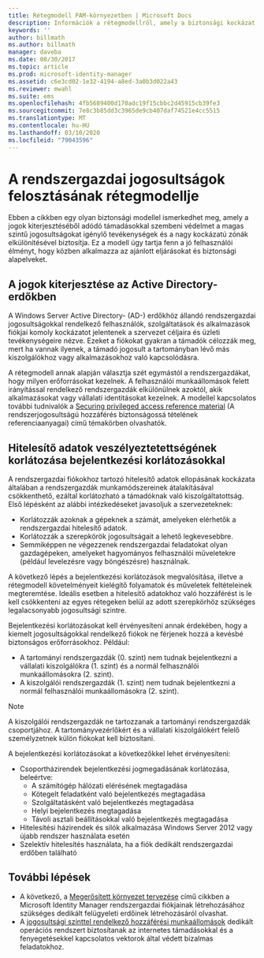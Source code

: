 ```yaml
---
title: Rétegmodell PAM-környezetben | Microsoft Docs
description: Információk a rétegmodellről, amely a biztonsági kockázat alapján különíti el a rendszert.
keywords: ''
author: billmath
ms.author: billmath
manager: daveba
ms.date: 08/30/2017
ms.topic: article
ms.prod: microsoft-identity-manager
ms.assetid: c6e3cd02-1e32-4194-a8ed-3a0b3d022a43
ms.reviewer: mwahl
ms.suite: ems
ms.openlocfilehash: 4fb5689400d170adc19f15cbbc2d45915cb39fe3
ms.sourcegitcommit: 7e8c3b85dd3c3965de9cb407daf74521e4cc5515
ms.translationtype: MT
ms.contentlocale: hu-HU
ms.lasthandoff: 03/10/2020
ms.locfileid: "79043596"
---
```

# <a name="tier-model-for-partitioning-administrative-privileges"></a>A rendszergazdai jogosultságok felosztásának rétegmodellje

Ebben a cikkben egy olyan biztonsági modellel ismerkedhet meg, amely a jogok kiterjesztéséből adódó támadásokkal szembeni védelmet a magas szintű jogosultságokat igénylő tevékenységek és a nagy kockázatú zónák elkülönítésével biztosítja. Ez a modell úgy tartja fenn a jó felhasználói élményt, hogy közben alkalmazza az ajánlott eljárásokat és biztonsági alapelveket.

## <a name="elevation-of-privilege-in-active-directory-forests"></a>A jogok kiterjesztése az Active Directory-erdőkben

A Windows Server Active Directory- (AD-) erdőkhöz állandó rendszergazdai jogosultságokkal rendelkező felhasználók, szolgáltatások és alkalmazások fiókjai komoly kockázatot jelentenek a szervezet céljaira és üzleti tevékenységeire nézve. Ezeket a fiókokat gyakran a támadók célozzák meg, mert ha vannak ilyenek, a támadó jogosult a tartományban lévő más kiszolgálókhoz vagy alkalmazásokhoz való kapcsolódásra.

A rétegmodell annak alapján választja szét egymástól a rendszergazdákat, hogy milyen erőforrásokat kezelnek. A felhasználói munkaállomások felett irányítással rendelkező rendszergazdák elkülönülnek azoktól, akik alkalmazásokat vagy vállalati identitásokat kezelnek. A modellel kapcsolatos további tudnivalók a [Securing privileged access reference material](https://aka.ms/tiermodel) (A rendszerjogosultságú hozzáférés biztonságossá tételének referenciaanyagai) című témakörben olvashatók.

## <a name="restricting-credential-exposure-with-logon-restrictions"></a>Hitelesítő adatok veszélyeztetettségének korlátozása bejelentkezési korlátozásokkal

A rendszergazdai fiókokhoz tartozó hitelesítő adatok ellopásának kockázata általában a rendszergazdák munkamódszereinek átalakításával csökkenthető, ezáltal korlátozható a támadóknak való kiszolgáltatottság. Első lépésként az alábbi intézkedéseket javasoljuk a szervezeteknek:

- Korlátozzák azoknak a gépeknek a számát, amelyeken elérhetők a rendszergazdai hitelesítő adatok.
- Korlátozzák a szerepkörök jogosultságait a lehető legkevesebbre.
- Semmiképpen ne végezzenek rendszergazdai feladatokat olyan gazdagépeken, amelyeket hagyományos felhasználói műveletekre (például levelezésre vagy böngészésre) használnak.

A következő lépés a bejelentkezési korlátozások megvalósítása, illetve a rétegmodell követelményeit kielégítő folyamatok és műveletek feltételeinek megteremtése. Ideális esetben a hitelesítő adatokhoz való hozzáférést is le kell csökkenteni az egyes rétegeken belül az adott szerepkörhöz szükséges legalacsonyabb jogosultsági szintre.

Bejelentkezési korlátozásokat kell érvényesíteni annak érdekében, hogy a kiemelt jogosultságokkal rendelkező fiókok ne férjenek hozzá a kevésbé biztonságos erőforrásokhoz. Például:

- A tartományi rendszergazdák (0. szint) nem tudnak bejelentkezni a vállalati kiszolgálókra (1. szint) és a normál felhasználói munkaállomásokra (2. szint).
- A kiszolgálói rendszergazdák (1. szint) nem tudnak bejelentkezni a normál felhasználói munkaállomásokra (2. szint).

>[!NOTE]
> A kiszolgálói rendszergazdák ne tartozzanak a tartományi rendszergazdák csoportjához. A tartományvezérlőkért és a vállalati kiszolgálókért felelő személyzetnek külön fiókokat kell biztosítani.

A bejelentkezési korlátozásokat a következőkkel lehet érvényesíteni:

- Csoportházirendek bejelentkezési jogmegadásának korlátozása, beleértve:
    - A számítógép hálózati elérésének megtagadása
    - Kötegelt feladatként való bejelentkezés megtagadása
    - Szolgáltatásként való bejelentkezés megtagadása
    - Helyi bejelentkezés megtagadása
    - Távoli asztali beállításokkal való bejelentkezés megtagadása  
- Hitelesítési házirendek és silók alkalmazása Windows Server 2012 vagy újabb rendszer használata esetén
- Szelektív hitelesítés használata, ha a fiók dedikált rendszergazdai erdőben található

## <a name="next-steps"></a>További lépések

- A következő, a [Megerősített környezet tervezése](planning-bastion-environment.md) című cikkben a Microsoft Identity Manager rendszergazdai fiókjainak létrehozásához szükséges dedikált felügyeleti erdőinek létrehozásáról olvashat.
- A [jogosultsági szinttel rendelkező hozzáférési munkaállomások](https://docs.microsoft.com/windows-server/identity/securing-privileged-access/privileged-access-workstations) dedikált operációs rendszert biztosítanak az internetes támadásokkal és a fenyegetésekkel kapcsolatos vektorok által védett bizalmas feladatokhoz.
